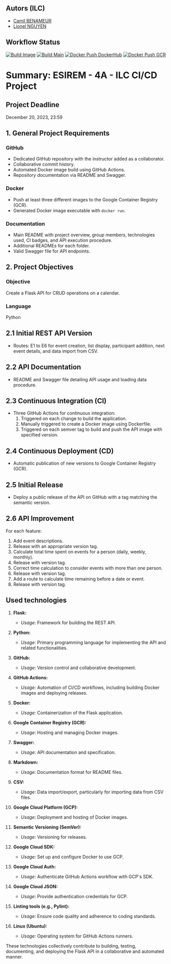 ## Autors (ILC)
- [Camil BENAMEUR](https://github.com/camilbenameur)
- [Lionel NGUYEN](https://github.com/LionelKhoi)

## Workflow Status

[![Build Image](https://github.com/camilbenameur/cicd_project/actions/workflows/build-image.yml/badge.svg)](https://github.com/camilbenameur/cicd_project/actions/workflows/build-image.yml)
[![Build Main](https://github.com/camilbenameur/cicd_project/actions/workflows/build-main.yml/badge.svg)](https://github.com/camilbenameur/cicd_project/actions/workflows/build-main.yml)
[![Docker Push DockerHub](https://github.com/camilbenameur/cicd_project/actions/workflows/docker-push-dockerhub.yml/badge.svg)](https://github.com/camilbenameur/cicd_project/actions/workflows/docker-push-dockerhub.yml)
[![Docker Push GCR](https://github.com/camilbenameur/cicd_project/actions/workflows/docker-push-gcr.yml/badge.svg)](https://github.com/camilbenameur/cicd_project/actions/workflows/docker-push-gcr.yml)

# Summary: ESIREM - 4A - ILC CI/CD Project

## Project Deadline
December 20, 2023, 23:59

## 1. General Project Requirements

### GitHub
- Dedicated GitHub repository with the instructor added as a collaborator.
- Collaborative commit history.
- Automated Docker image build using GitHub Actions.
- Repository documentation via README and Swagger.

### Docker
- Push at least three different images to the Google Container Registry (GCR).
- Generated Docker image executable with `docker run`.

### Documentation
- Main README with project overview, group members, technologies used, CI badges, and API execution procedure.
- Additional READMEs for each folder.
- Valid Swagger file for API endpoints.

## 2. Project Objectives

### Objective
Create a Flask API for CRUD operations on a calendar.

### Language
Python

## 2.1 Initial REST API Version

- Routes: E1 to E6 for event creation, list display, participant addition, next event details, and data import from CSV.

## 2.2 API Documentation

- README and Swagger file detailing API usage and loading data procedure.

## 2.3 Continuous Integration (CI)

- Three GitHub Actions for continuous integration:
  1. Triggered on each change to build the application.
  2. Manually triggered to create a Docker image using Dockerfile.
  3. Triggered on each semver tag to build and push the API image with specified version.

## 2.4 Continuous Deployment (CD)

- Automatic publication of new versions to Google Container Registry (GCR).

## 2.5 Initial Release

- Deploy a public release of the API on GitHub with a tag matching the semantic version.

## 2.6 API Improvement

For each feature:
1. Add event descriptions.
2. Release with an appropriate version tag.
3. Calculate total time spent on events for a person (daily, weekly, monthly).
4. Release with version tag.
5. Correct time calculation to consider events with more than one person.
6. Release with version tag.
7. Add a route to calculate time remaining before a date or event.
8. Release with version tag.

## Used technologies

1. **Flask:**
   - *Usage:* Framework for building the REST API.

2. **Python:**
   - *Usage:* Primary programming language for implementing the API and related functionalities.

3. **GitHub:**
   - *Usage:* Version control and collaborative development.
   
4. **GitHub Actions:**
   - *Usage:* Automation of CI/CD workflows, including building Docker images and deploying releases.

5. **Docker:**
   - *Usage:* Containerization of the Flask application.
   
6. **Google Container Registry (GCR):**
   - *Usage:* Hosting and managing Docker images.

7. **Swagger:**
   - *Usage:* API documentation and specification.

8. **Markdown:**
   - *Usage:* Documentation format for README files.

9. **CSV:**
   - *Usage:* Data import/export, particularly for importing data from CSV files.

10. **Google Cloud Platform (GCP):**
    - *Usage:* Deployment and hosting of Docker images.

11. **Semantic Versioning (SemVer):**
    - *Usage:* Versioning for releases.

12. **Google Cloud SDK:**
    - *Usage:* Set up and configure Docker to use GCP.

13. **Google Cloud Auth:**
    - *Usage:* Authenticate GitHub Actions workflow with GCP's SDK.

14. **Google Cloud JSON:**
    - *Usage:* Provide authentication credentials for GCP.

15. **Linting tools (e.g., Pylint):**
    - *Usage:* Ensure code quality and adherence to coding standards.

16. **Linux (Ubuntu):**
    - *Usage:* Operating system for GitHub Actions runners.

These technologies collectively contribute to building, testing, documenting, and deploying the Flask API in a collaborative and automated manner.
